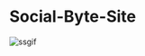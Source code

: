 ﻿# Social-Byte-Site
![ssgif](https://user-images.githubusercontent.com/92131037/203160027-b305486d-3332-405c-91e5-b7f14d705324.gif)

